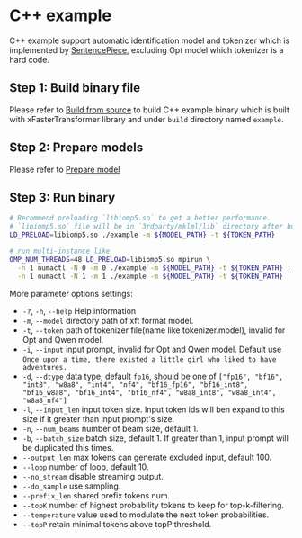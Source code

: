 # C++ example
C++ example support automatic identification model and tokenizer which is implemented by [SentencePiece](https://github.com/google/sentencepiece), excluding Opt model which tokenizer is a hard code. 

## Step 1: Build binary file  
Please refer to [Build from source](../README.md#built-from-source) to build C++ example binary which is built with xFasterTransformer library and under `build` directory named `example`.

## Step 2: Prepare models  
Please refer to [Prepare model](../README.md#prepare-model)

## Step 3: Run binary  
```bash
# Recommend preloading `libiomp5.so` to get a better performance.
# `libiomp5.so` file will be in `3rdparty/mklml/lib` directory after build xFasterTransformer.
LD_PRELOAD=libiomp5.so ./example -m ${MODEL_PATH} -t ${TOKEN_PATH}

# run multi-instance like
OMP_NUM_THREADS=48 LD_PRELOAD=libiomp5.so mpirun \
  -n 1 numactl -N 0 -m 0 ./example -m ${MODEL_PATH} -t ${TOKEN_PATH} : \
  -n 1 numactl -N 1 -m 1 ./example -m ${MODEL_PATH} -t ${TOKEN_PATH} 
```
More parameter options settings:
-   `-?`, `-h`, `--help`    Help information
-   `-m`, `--model`         directory path of xft format model.
-   `-t`, `--token`         path of tokenizer file(name like tokenizer.model), invalid for Opt and Qwen model.
-   `-i`, `--input`         input prompt, invalid for Opt and Qwen model. Default use `Once upon a time, there existed a little girl who liked to have adventures.`                                                                           
-   `-d`, `--dtype`         data type, default `fp16`, should be one of `["fp16", "bf16", "int8", "w8a8", "int4", "nf4", "bf16_fp16", "bf16_int8", "bf16_w8a8", "bf16_int4", "bf16_nf4", "w8a8_int8", "w8a8_int4", "w8a8_nf4"]`
-   `-l`, `--input_len`     input token size. Input token ids will ben expand to this size if it greater than  input prompt's size.
-   `-n`, `--num_beams`     number of beam size, default 1.
-   `-b`, `--batch_size`    batch size, default 1. If greater than 1, input prompt will be duplicated this times. 
-   `--output_len`    max tokens can generate excluded input, default 100.
-   `--loop`          number of loop, default 10.
-   `--no_stream`     disable streaming output.
-   `--do_sample`     use sampling.
-   `--prefix_len`    shared prefix tokens num.
-   `--topK`          number of highest probability tokens to keep for top-k-filtering.
-   `--temperature`   value used to modulate the next token probabilities.
-   `--topP`          retain minimal tokens above topP threshold.